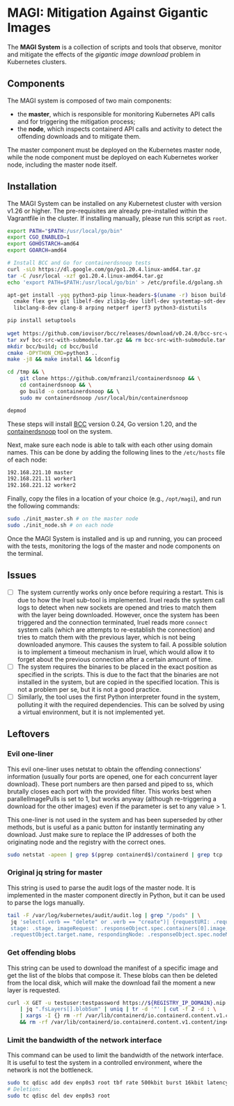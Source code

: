 # MAGI: Mitigation Against Gigantic Images

The __MAGI System__ is a collection of scripts and tools that observe, monitor and mitigate the effects of the _gigantic image download_ problem in Kubernetes clusters.

## Components

The MAGI system is composed of two main components:

- the __master__, which is responsible for monitoring Kubernetes API calls and for triggering the mitigation process;
- the __node__, which inspects containerd API calls and activity to detect the offending downloads and to mitigate them.

The master component must be deployed on the Kubernetes master node, while the node component must be deployed on each Kubernetes worker node, including the master node itself.

## Installation

The MAGI System can be installed on any Kubernetest cluster with version v1.26 or higher. The pre-requisites are already pre-installed
within the Vagrantfile in the cluster. If installing manually, please run this script as `root`.

```bash
export PATH="$PATH:/usr/local/go/bin"
export CGO_ENABLED=1
export GOHOSTARCH=amd64
export GOARCH=amd64

# Install BCC and Go for containerdsnoop tests
curl -sLO https://dl.google.com/go/go1.20.4.linux-amd64.tar.gz
tar -C /usr/local -xzf go1.20.4.linux-amd64.tar.gz
echo 'export PATH=$PATH:/usr/local/go/bin' > /etc/profile.d/golang.sh

apt-get install -yqq python3-pip linux-headers-$(uname -r) bison build-essential \
  cmake flex g++ git libelf-dev zlib1g-dev libfl-dev systemtap-sdt-dev binutils-dev llvm-8-dev llvm-8-runtime \
  libclang-8-dev clang-8 arping netperf iperf3 python3-distutils

pip install setuptools
  
wget https://github.com/iovisor/bcc/releases/download/v0.24.0/bcc-src-with-submodule.tar.gz
tar xvf bcc-src-with-submodule.tar.gz && rm bcc-src-with-submodule.tar.gz
mkdir bcc/build; cd bcc/build
cmake -DPYTHON_CMD=python3 ..
make -j8 && make install && ldconfig

cd /tmp && \
    git clone https://github.com/mfranzil/containerdsnoop && \
    cd containerdsnoop && \
    go build -o containerdsnoop && \  
    sudo mv containerdsnoop /usr/local/bin/containerdsnoop

depmod
```

These steps will install [BCC](https://github.com/iovisor/bcc) version 0.24, Go version 1.20, and the [containerdsnoop](https://github.com/mfranzil/containerdsnoop) tool on the system.

Next, make sure each node is able to talk with each other using domain names. This can be done by adding the following lines to the `/etc/hosts` file of each node:

```bash
192.168.221.10 master
192.168.221.11 worker1
192.168.221.12 worker2
```

Finally, copy the files in a location of your choice (e.g., `/opt/magi`), and run the following commands:

```bash
sudo ./init_master.sh # on the master node
sudo ./init_node.sh # on each node
```

Once the MAGI System is installed and is up and running, you can proceed with the tests, monitoring the logs of the master and node components on the terminal. 

## Issues

- [ ] The system currently works only once before requiring a restart. This is due to how the Iruel sub-tool is implemented. Iruel reads the system call logs to detect when new sockets are opened and tries to match them with the layer being downloaded. However, once the system has been triggered and the connection terminated, Iruel reads more `connect` system calls (which are attempts to re-establish the connection) and tries to match them with the previous layer, which is not being downloaded anymore. This causes the system to fail. A possible solution is to implement a timeout mechanism in Iruel, which would allow it to forget about the previous connection after a certain amount of time. 
- [ ] The system requires the binaries to be placed in the exact position as specified in the scripts. This is due to the fact that the binaries are not installed in the system, but are copied in the specified location. This is not a problem per se, but it is not a good practice.
- [ ] Similarly, the tool uses the first Python interpreter found in the system, polluting it with the required dependencies. This can be solved by using a virtual environment, but it is not implemented yet.

## Leftovers

### Evil one-liner

This evil one-liner uses netstat to obtain the offending connections' information (usually four ports are opened, one for each concurrent layer download). These port numbers are then parsed and piped to ss, which brutally closes each port with the provided filter. This works best when parallelImagePulls is set to 1, but works anyway (although re-triggering a download for the other images) even if the parameter is set to any value > 1.

This one-liner is not used in the system and has been superseded by other methods, but is useful as a panic button for instantly terminating any download. Just make sure to replace the IP addresses of both the originating node and the registry with the correct ones.

```bash
sudo netstat -apeen | grep $(pgrep containerd$)/containerd | grep tcp | grep ${REGISTRY_IP_DOMAIN} | sed -E " s/ +/ /g" | cut -f 4 -d " " | cut -f 2 -d : | xargs -I {} sudo ss -K src 192.168.121.58 sport = {}
```

### Original jq string for master

This string is used to parse the audit logs of the master node. It is implemented in the master component directly in Python, but it can be used to parse the logs manually.

```bash
tail -F /var/log/kubernetes/audit/audit.log | grep "/pods" | \
 jq 'select(.verb == "delete" or .verb == "create")| {requestURI: .requestURI, verb: .verb, 
 stage: .stage, imageRequest: .responseObject.spec.containers[0].image, targetNode: 
 .requestObject.target.name, respondingNode: .responseObject.spec.nodeName}'
```

### Get offending blobs

This string can be used to download the manifest of a specific image and get the list of the blobs that compose it. These blobs can then be deleted from the local disk, which will make the download fail the moment a new layer is requested.

```bash
curl -X GET -u testuser:testpassword https://${REGISTRY_IP_DOMAIN}.nip.io/v2/mfranzil/5gb/manifests/1 2>/dev/null \
    | jq ".fsLayers[].blobSum" | uniq | tr -d '"' | cut -f 2 -d : \
    | xargs -I {} rm -rf /var/lib/containerd/io.containerd.content.v1.content/blobs/sha256/{} \
    && rm -rf /var/lib/containerd/io.containerd.content.v1.content/ingest/*
```

### Limit the bandwidth of the network interface

This command can be used to limit the bandwidth of the network interface. It is useful to test the system in a controlled environment, where the network is not the bottleneck.

```bash
sudo tc qdisc add dev enp0s3 root tbf rate 500kbit burst 16kbit latency 50ms
# Deletion:
sudo tc qdisc del dev enp0s3 root
```

